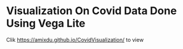 # Visualization On Covid Data Done Using Vega Lite

Clik https://amixdu.github.io/CovidVisualization/ to view

